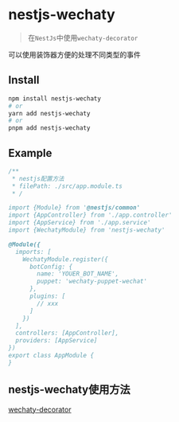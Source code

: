 # nestjs-wechaty
> 在`NestJs`中使用`wechaty-decorator`

可以使用装饰器方便的处理不同类型的事件

## Install
```bash
npm install nestjs-wechaty
# or
yarn add nestjs-wechaty
# or
pnpm add nestjs-wechaty
```

## Example

```typescript
/**
 * nestjs配置方法
 * filePath: ./src/app.module.ts
 * /

import {Module} from '@nestjs/common'
import {AppController} from './app.controller'
import {AppService} from './app.service'
import {WechatyModule} from 'nestjs-wechaty'

@Module({
  imports: [
    WechatyModule.register({
      botConfig: {
        name: 'YOUER_BOT_NAME',
        puppet: 'wechaty-puppet-wechat'
      },
      plugins: [
        // xxx
      ]
    })
  ],
  controllers: [AppController],
  providers: [AppService]
})
export class AppModule {
}

```

## nestjs-wechaty使用方法
[wechaty-decorator](https://www.npmjs.com/package/wechaty-decorator)
